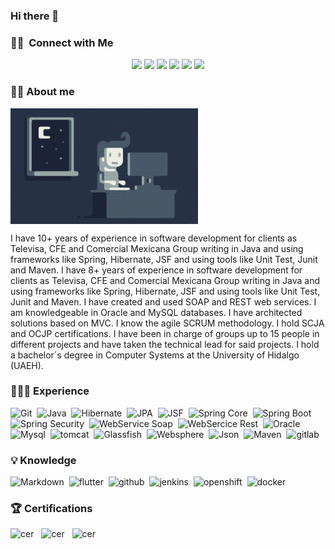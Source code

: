 ### Hi there 👋

### 🤝🏻 &nbsp;Connect with Me

<p align="center">
<a href="https://funcionaenmimaquina.com/tienda"><img src="https://img.shields.io/badge/-ecommerce-3423A6?style=flat&logo=Google-Chrome&logoColor=white"/></a>
<a href="https://linkedin.com/in/eduesqui"><img src="https://img.shields.io/badge/-eduesqui-0077B5?style=flat&logo=Linkedin&logoColor=white"/></a>
<a href="https://instagram.com/eduesqui"><img src="https://img.shields.io/badge/-@eduesqui-E4405F?style=flat&logo=Instagram&logoColor=white"/></a>
<a href="https://twitter.com/eduesqui"><img src="https://img.shields.io/badge/-@eduesqui-0077B5?style=flat&logo=Twitter&logoColor=white"/></a>
<a href="https://platzi.com/p/eduesqui"><img src="https://img.shields.io/badge/-eduesqui-228B22?style=flat&logo=Platzi&logoColor=white"/></a>
<a href="https://medium.com/eduesqui"><img src="https://img.shields.io/badge/-eduesqui-black?style=flat&logo=Medium&logoColor=white"/></a>
  
 
  
### 🙋‍♂️ About me
  
 <img align="center" alt="Coder GIF"  src="https://raw.githubusercontent.com/AVS1508/AVS1508/master/assets/Night-Coding.gif" />
  
I have 10+ years of experience in software development for clients as Televisa, CFE and Comercial Mexicana Group writing in Java and using frameworks like Spring, Hibernate, JSF and using tools like Unit Test, Junit and Maven. I have 8+ years of experience in software development for clients as Televisa, CFE and Comercial Mexicana Group writing in Java and using frameworks like Spring, Hibernate, JSF and using tools like Unit Test, Junit and Maven. I have created and used SOAP and REST web services. I am knowledgeable in Oracle and MySQL databases. I have architected solutions based on MVC. I know the agile SCRUM methodology. I hold SCJA and OCJP certifications. I have been in charge of groups up to 15 people in different projects and have taken the technical lead for said projects. I hold a bachelor´s degree in Computer Systems at the University of Hidalgo (UAEH).
  
 
### 👷🏽‍♂️ Experience
  
  

  
  ![Git](https://img.shields.io/badge/-Git-05122A?style=flat&logo=git&logoColor=FFA518)&nbsp;
  ![Java](https://img.shields.io/badge/-Java-05122A?style=flat&logo=Java&logoColor=FFA518)&nbsp;
  ![Hibernate](https://img.shields.io/badge/-Hibernate-05122A?style=flat&logo=Hibernate&logoColor=FFA518)&nbsp;
  ![JPA](https://img.shields.io/badge/-JPA-05122A?style=flat&logo=Java&logoColor=FFA518)&nbsp;
  ![JSF](https://img.shields.io/badge/-JSF-05122A?style=flat&logo=oracle&logoColor=FFA518)&nbsp;
  ![Spring Core](https://img.shields.io/badge/-SpringCore-05122A?style=flat&logo=Spring&logoColor=FFA518)&nbsp;
  ![Spring Boot](https://img.shields.io/badge/-SpringBoot-05122A?style=flat&logo=Spring-boot&logoColor=FFA518)&nbsp;
  ![Spring Security](https://img.shields.io/badge/-SpringSecurity-05122A?style=flat&logo=Spring&logoColor=FFA518)&nbsp;
  ![WebService Soap](https://img.shields.io/badge/-WebServicesSoap-05122A?style=flat&logo=icloud&logoColor=FFA518)&nbsp;
  ![WebSercice Rest](https://img.shields.io/badge/-WebServiceRest-05122A?style=flat&logo=icloud&logoColor=FFA518)&nbsp;
  ![Oracle](https://img.shields.io/badge/-Oracle-05122A?style=flat&logo=oracle&logoColor=FFA518)&nbsp;
  ![Mysql](https://img.shields.io/badge/-Mysql-05122A?style=flat&logo=mysql&logoColor=FFA518)&nbsp;
  ![tomcat](https://img.shields.io/badge/-tomcat-05122A?style=flat&logo=apachetomcat&logoColor=FFA518)&nbsp;
  ![Glassfish](https://img.shields.io/badge/-glassfish-05122A?style=flat&logo=oracle&logoColor=FFA518)&nbsp;
  ![Websphere](https://img.shields.io/badge/-Websphere-05122A?style=flat&logo=ibm&logoColor=FFA518)&nbsp;
  ![Json](https://img.shields.io/badge/-Json-05122A?style=flat&logo=json&logoColor=FFA518)&nbsp;
  ![Maven](https://img.shields.io/badge/-Maven-05122A?style=flat&logo=apachemaven&logoColor=FFA518)&nbsp;
  ![gitlab](https://img.shields.io/badge/-gitlab-05122A?style=flat&logo=gitlab&logoColor=FFA518)&nbsp;
  
  
  

### 💡 Knowledge
  
  ![Markdown](https://img.shields.io/badge/-Markdown-05122A?style=flat&logo=markdown)&nbsp;
  ![flutter](https://img.shields.io/badge/-Flutter-05122A?style=flat&logo=flutter)&nbsp;
  ![github](https://img.shields.io/badge/-github-05122A?style=flat&logo=github)&nbsp;
  ![jenkins](https://img.shields.io/badge/-jenkins-05122A?style=flat&logo=jenkins)&nbsp;
  ![openshift](https://img.shields.io/badge/-openshift-05122A?style=flat&logo=redhatopenshift)&nbsp;
  ![docker](https://img.shields.io/badge/-docker-05122A?style=flat&logo=docker)&nbsp;
   
  
### 🏆 Certifications
  
  ![cer](https://img.shields.io/badge/Java-SCJA_6-orange) &nbsp;
  ![cer](https://img.shields.io/badge/Java-OCJP_6-orange) &nbsp;
  ![cer](https://img.shields.io/badge/Scrum-Scrum_developer-orange) &nbsp;






